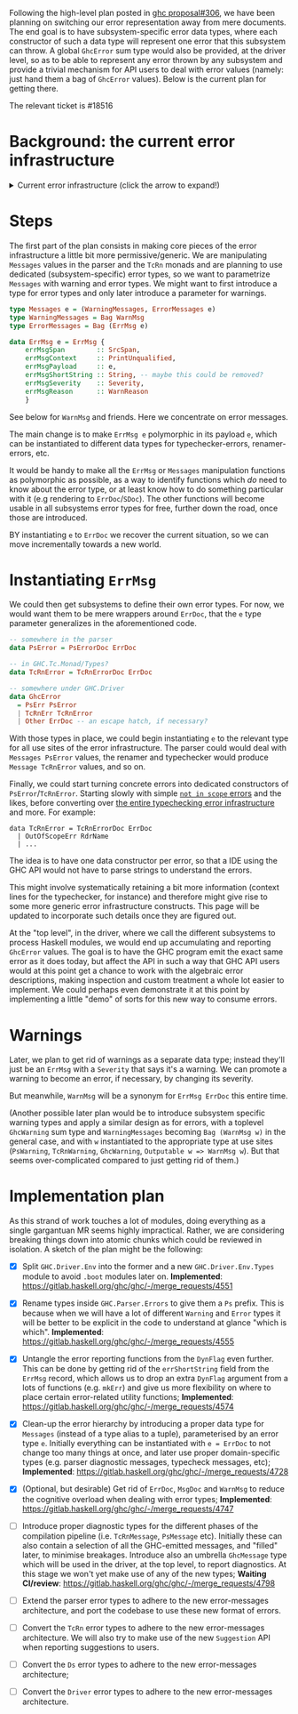 Following the high-level plan posted in [ghc proposal#306](https://github.com/ghc-proposals/ghc-proposals/pull/306), we have been planning on switching our error representation away from mere documents. The end goal is to have subsystem-specific error data types, where each constructor of such a data type will represent one error that this subsystem can throw. A global `GhcError` sum type would also be provided, at the driver level, so as to be able to represent any error thrown by any subsystem and provide a trivial mechanism for API users to deal with error values (namely: just hand them a bag of `GhcError` values). Below is the current plan for getting there.

The relevant ticket is #18516

# Background: the current error infrastructure

<details><summary>Current error infrastructure (click the arrow to expand!)</summary>

We currently have:

``` haskell
type Messages        = (WarningMessages, ErrorMessages)
type WarningMessages = Bag WarnMsg
type ErrorMessages   = Bag ErrMsg

type WarnMsg = ErrMsg
data ErrMsg = ErrMsg {
    errMsgSpan        :: SrcSpan,
    errMsgContext     :: PrintUnqualified,
    errMsgDoc         :: ErrDoc,
    -- | This has the same text as errDocImportant . errMsgDoc.
    errMsgShortString :: String,
    errMsgSeverity    :: Severity,
    errMsgReason      :: WarnReason
    }

data ErrDoc = ErrDoc {
    -- | Primary error msg.
    errDocImportant     :: [MsgDoc],
    -- | Context e.g. \"In the second argument of ...\".
    errDocContext       :: [MsgDoc],
    -- | Supplementary information, e.g. \"Relevant bindings include ...\".
    errDocSupplementary :: [MsgDoc]
    }

type WarnMsg = ErrMsg

data Severity
  = SevOutput
  | SevFatal
  | SevInteractive

  | SevDump
    -- ^ Log message intended for compiler developers
    -- No file/line/column stuff

  | SevInfo
    -- ^ Log messages intended for end users.
    -- No file/line/column stuff.

  | SevWarning
  | SevError
    -- ^ SevWarning and SevError are used for warnings and errors
    --   o The message has a file/line/column heading,
    --     plus "warning:" or "error:",
    --     added by mkLocMessags
    --   o Output is intended for end users

data WarnReason
  = NoReason
  -- | Warning was enabled with the flag
  | Reason !WarningFlag
  -- | Warning was made an error because of -Werror or -Werror=WarningFlag
  | ErrReason !(Maybe WarningFlag)
```

</details>

# Steps

The first part of the plan consists in making core pieces of the error infrastructure a little bit more permissive/generic. We are manipulating `Messages` values in the parser and the `TcRn` monads and are planning to use dedicated (subsystem-specific) error types, so we want to parametrize `Messages` with warning and error types. We might want to first introduce a type for error types and only later introduce a parameter for warnings.

``` haskell
type Messages e = (WarningMessages, ErrorMessages e)
type WarningMessages = Bag WarnMsg
type ErrorMessages = Bag (ErrMsg e)

data ErrMsg e = ErrMsg {
    errMsgSpan        :: SrcSpan,
    errMsgContext     :: PrintUnqualified,
    errMsgPayload     :: e,
    errMsgShortString :: String, -- maybe this could be removed?
    errMsgSeverity    :: Severity,
    errMsgReason      :: WarnReason
    }
```
See below for `WarnMsg` and friends.  Here we concentrate on error messages.

The main change is to make `ErrMsg e` polymorphic in its payload `e`, which can be instantiated to different data types for typechecker-errors, renamer-errors, etc.

It would be handy to make all the `ErrMsg` or `Messages` manipulation functions as polymorphic as possible, as a way to identify functions which _do_ need to know about the error type, or at least know how to do something particular with it (e.g rendering to `ErrDoc`/`SDoc`). The other functions will become usable in all subsystems error types for free, further down the road, once those are introduced. 

BY instantiating `e` to `ErrDoc` we recover the current situation, so we can move incrementally towards a new world.

# Instantiating `ErrMsg`

We could then get subsystems to define their own error types. For now, we would want them to be mere wrappers around `ErrDoc`, that the `e` type parameter generalizes in the aforementioned code.

``` haskell
-- somewhere in the parser
data PsError = PsErrorDoc ErrDoc

-- in GHC.Tc.Monad/Types?
data TcRnError = TcRnErrorDoc ErrDoc

-- somewhere under GHC.Driver
data GhcError
  = PsErr PsError
  | TcRnErr TcRnError
  | Other ErrDoc -- an escape hatch, if necessary? 
```

With those types in place, we could begin instantiating `e` to the relevant type for all use sites of the error infrastructure. The parser could would deal with `Messages PsError` values, the renamer and typechecker would produce `Message TcRnError` values, and so on.

Finally, we could start turning concrete errors into dedicated constructors of `PsError`/`TcRnError`. Starting slowly with simple [`not in scope` errors](https://gitlab.haskell.org/ghc/ghc/-/blob/master/compiler/GHC/Rename/Unbound.hs#L64) and the likes, before converting over [the entire typechecking error infrastructure](https://gitlab.haskell.org/ghc/ghc/-/blob/master/compiler/GHC/Tc/Errors.hs) and more.  For example:
```
data TcRnError = TcRnErrorDoc ErrDoc
  | OutOfScopeErr RdrName
  | ...
```
The idea is to have one data constructor per error, so that a IDE using the GHC API would not have to parse strings to understand the errors.

This might involve systematically retaining a bit more information (context lines for the typechecker, for instance) and therefore might give rise to some more generic error infrastructure constructs. This page will be updated to incorporate such details once they are figured out.

At the "top level", in the driver, where we call the different subsystems to process Haskell modules, we would end up accumulating and reporting `GhcError` values. The goal is to have the GHC program emit the exact same error as it does today, but affect the API in such a way that GHC API users would at this point get a chance to work with the algebraic error descriptions, making inspection and custom treatment a whole lot easier to implement. We could perhaps even demonstrate it at this point by implementing a little "demo" of sorts for this new way to consume errors.

# Warnings



Later, we plan to get rid of warnings as a separate data type; instead they'll just be an `ErrMsg` with a `Severity` that says it's a warning.   We can promote a warning to become an error, if necessary, by changing its severity.

But meanwhile, `WarnMsg` will be a synonym for `ErrMsg ErrDoc` this entire time. 

(Another possible later plan would be to introduce subsystem specific warning types and apply a similar design as for errors, with a toplevel `GhcWarning` sum type and `WarningMessages` becoming `Bag (WarnMsg w)` in the general case, and with `w` instantiated to the appropriate type at use sites (`PsWarning`, `TcRnWarning`, `GhcWarning`, `Outputable w => WarnMsg w`).  But that seems over-complicated compared to just getting rid of them.)


# Implementation plan

As this strand of work touches a lot of modules, doing everything as a single gargantuan MR seems highly impractical. Rather, we are considering breaking things down into atomic chunks which could be reviewed in isolation. A sketch of the plan might be the following:

- [X] Split `GHC.Driver.Env` into the former and a new 
  `GHC.Driver.Env.Types` module to avoid `.boot` modules later on.
  **Implemented**: https://gitlab.haskell.org/ghc/ghc/-/merge_requests/4551

- [X] Rename types inside `GHC.Parser.Errors` to give them a `Ps` prefix. 
  This is because when we will have a lot of different `Warning` and 
  `Error` types it will be better to be explicit in the code to understand 
  at glance "which is which".
  **Implemented**: https://gitlab.haskell.org/ghc/ghc/-/merge_requests/4555

- [X] Untangle the error reporting functions from the `DynFlag` even 
  further. This can be done by getting rid of the `errShortString` field 
  from the `ErrMsg` record, which allows us to drop an extra `DynFlag` 
  argument from a lots of functions (e.g. `mkErr`) and give us more 
  flexibility on where to place certain error-related utility functions;
  **Implemented**: https://gitlab.haskell.org/ghc/ghc/-/merge_requests/4574

- [X] Clean-up the error hierarchy by introducing a proper data 
  type for `Messages` (instead of a type alias to a tuple), parameterised
  by an error type `e`. Initially everything can be instantiated with `e = ErrDoc`
  to not change too many things at once, and later use proper domain-specific types
  (e.g. parser diagnostic messages, typecheck messages, etc);
  **Implemented**: https://gitlab.haskell.org/ghc/ghc/-/merge_requests/4728

- [x] (Optional, but desirable) Get rid of `ErrDoc`, `MsgDoc` and `WarnMsg` to
  reduce the cognitive overload when dealing with error types;
  **Implemented**: https://gitlab.haskell.org/ghc/ghc/-/merge_requests/4747

- [ ] Introduce proper diagnostic types for the different phases of 
  the compilation pipeline (i.e. `TcRnMessage`, `PsMessage` etc). Initially these
  can also contain a selection of all the GHC-emitted messages, and "filled" later, to minimise
  breakages. Introduce also an umbrella `GhcMessage` type which will be used in the
  driver, at the top level, to report diagnostics. At this stage we won't yet
  make use of any of the new types;
  **Waiting CI/review**: https://gitlab.haskell.org/ghc/ghc/-/merge_requests/4798

- [ ] Extend the parser error types to adhere to the new error-messages
  architecture, and port the codebase to use these new format of errors.

- [ ] Convert the `TcRn` error types to adhere to the new error-messages
  architecture. We will also try to make use of the new `Suggestion` API
  when reporting suggestions to users.

- [ ] Convert the `Ds` error types to adhere to the new error-messages
  architecture;

- [ ] Convert the `Driver` error types to adhere to the new error-messages
  architecture.